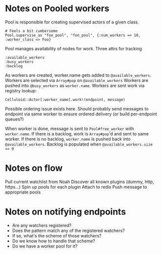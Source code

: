 # Notes on Pooled workers
Pool is responsible for creating supervised actors of a given class.

	# Feels a bit cumbersome
	Pool.supervise_as "foo_pool", "foo_pool", {:num_workers => 10, :worker_class => Foo}

Pool manages availability of nodes for work. Three attrs for tracking

	:available_workers
	:busy_workers
	:backlog

As workers are created, worker.name gets added to `@available_workers`.
Workers are selected via `Array#pop` on `@available_workers`
Workers are pushed into `@busy_workers` as `worker.name`.
Workers are sent work via registry lookup:

	Celluloid::Actor[:worker_name].work!(endpoint, message)

Possible ordering issue exists here. Should probably send messages to endpoint via same worker to ensure ordered delivery (or build per-endpoint queues?)

When worker is done, message is sent to `Pool#free_worker` with `worker.name`.
If there is a backlog, work is `Array#pop`'d and sent to same worker.
If there is no backlog, `worker.name` is pushed back into `@available_workers`.
Backlog is populated when `@available_workers.size == 0`


# Notes on flow

Pull current watchlist from Noah
Discover all known plugins (dummy, http, https...)
Spin up pools for each plugin
Attach to redis
Push message to appropriate pools

# Notes on notifying endpoints
- Are any watchers registered?
- Does the pattern match any of the registered watchers?
- If so, what's the scheme of those watchers?
- Do we know how to handle that scheme?
- Do we have a worker pool for it?

